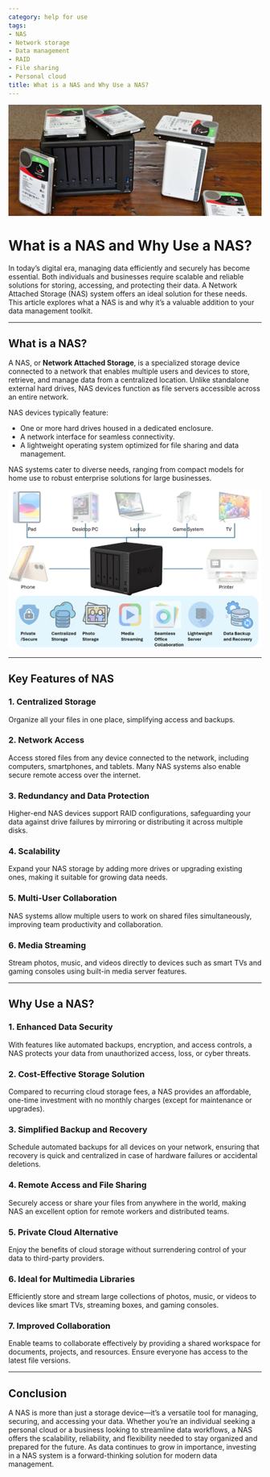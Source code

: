 ```yaml
---
category: help for use
tags:
- NAS
- Network storage
- Data management
- RAID
- File sharing
- Personal cloud
title: What is a NAS and Why Use a NAS?
---
```

![What is a NAS and Why Use a NAS?](/assets/images/nas/nas1.png)
# **What is a NAS and Why Use a NAS?**

In today’s digital era, managing data efficiently and securely has become essential. Both individuals and businesses require scalable and reliable solutions for storing, accessing, and protecting their data. A Network Attached Storage (NAS) system offers an ideal solution for these needs. This article explores what a NAS is and why it’s a valuable addition to your data management toolkit.

---

## What is a NAS?

A NAS, or **Network Attached Storage**, is a specialized storage device connected to a network that enables multiple users and devices to store, retrieve, and manage data from a centralized location. Unlike standalone external hard drives, NAS devices function as file servers accessible across an entire network.

NAS devices typically feature:

- One or more hard drives housed in a dedicated enclosure.  
- A network interface for seamless connectivity.  
- A lightweight operating system optimized for file sharing and data management.  

NAS systems cater to diverse needs, ranging from compact models for home use to robust enterprise solutions for large businesses.

![What is NAS and Why Use a NAS](/assets/images/nas/nas2.png)

---

## Key Features of NAS

### **1. Centralized Storage**  
Organize all your files in one place, simplifying access and backups.

### **2. Network Access**  
Access stored files from any device connected to the network, including computers, smartphones, and tablets. Many NAS systems also enable secure remote access over the internet.

### **3. Redundancy and Data Protection**  
Higher-end NAS devices support RAID configurations, safeguarding your data against drive failures by mirroring or distributing it across multiple disks.

### **4. Scalability**  
Expand your NAS storage by adding more drives or upgrading existing ones, making it suitable for growing data needs.

### **5. Multi-User Collaboration**  
NAS systems allow multiple users to work on shared files simultaneously, improving team productivity and collaboration.

### **6. Media Streaming**  
Stream photos, music, and videos directly to devices such as smart TVs and gaming consoles using built-in media server features.

---

## Why Use a NAS?

### **1. Enhanced Data Security**  
With features like automated backups, encryption, and access controls, a NAS protects your data from unauthorized access, loss, or cyber threats.

### **2. Cost-Effective Storage Solution**  
Compared to recurring cloud storage fees, a NAS provides an affordable, one-time investment with no monthly charges (except for maintenance or upgrades).

### **3. Simplified Backup and Recovery**  
Schedule automated backups for all devices on your network, ensuring that recovery is quick and centralized in case of hardware failures or accidental deletions.

### **4. Remote Access and File Sharing**  
Securely access or share your files from anywhere in the world, making NAS an excellent option for remote workers and distributed teams.

### **5. Private Cloud Alternative**  
Enjoy the benefits of cloud storage without surrendering control of your data to third-party providers.

### **6. Ideal for Multimedia Libraries**  
Efficiently store and stream large collections of photos, music, or videos to devices like smart TVs, streaming boxes, and gaming consoles.

### **7. Improved Collaboration**  
Enable teams to collaborate effectively by providing a shared workspace for documents, projects, and resources. Ensure everyone has access to the latest file versions.

---

## Conclusion

A NAS is more than just a storage device—it’s a versatile tool for managing, securing, and accessing your data. Whether you’re an individual seeking a personal cloud or a business looking to streamline data workflows, a NAS offers the scalability, reliability, and flexibility needed to stay organized and prepared for the future. As data continues to grow in importance, investing in a NAS system is a forward-thinking solution for modern data management.
